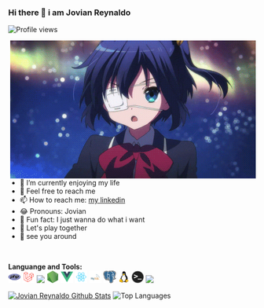 ### Hi there 👋 i am Jovian Reynaldo
![Profile views](https://gpvc.arturio.dev/JovianReynaldo)

<img align="right" src="https://raw.githubusercontent.com/JovianReynaldo/JovianReynaldo/master/rikka.gif" />

<br>

- 🌱 I’m currently enjoying my life 
- 💬 Feel free to reach me 
- 📫 How to reach me: [my linkedin](https://linkedin.com/in/jovianreynaldo) 
- 😂 Pronouns: Jovian 
- 💖 Fun fact: I just wanna do what i want 
- 🎲 Let's play together 
- 👋 see you around 

<br>

**Languange and Tools:**
<br>
<img height="25px" src="https://raw.githubusercontent.com/github/explore/ccc16358ac4530c6a69b1b80c7223cd2744dea83/topics/php/php.png" />
<img height="25px" src="https://raw.githubusercontent.com/github/explore/56a826d05cf762b2b50ecbe7d492a839b04f3fbf/topics/laravel/laravel.png" />
<img height="25px" src="https://codeigniter.com/userguide3/_static/ci-icon.ico" />
<img height="25px" src="https://raw.githubusercontent.com/github/explore/80688e429a7d4ef2fca1e82350fe8e3517d3494d/topics/nodejs/nodejs.png" />
<img height="25px" src="https://raw.githubusercontent.com/github/explore/80688e429a7d4ef2fca1e82350fe8e3517d3494d/topics/vue/vue.png" />
<img height="25px" src="https://raw.githubusercontent.com/github/explore/80688e429a7d4ef2fca1e82350fe8e3517d3494d/topics/react-native/react-native.png" />
<img height="25px" src="https://raw.githubusercontent.com/github/explore/80688e429a7d4ef2fca1e82350fe8e3517d3494d/topics/mysql/mysql.png" />
<img height="25px" src="https://raw.githubusercontent.com/github/explore/80688e429a7d4ef2fca1e82350fe8e3517d3494d/topics/postgresql/postgresql.png" />
<img height="25px" src="https://raw.githubusercontent.com/github/explore/80688e429a7d4ef2fca1e82350fe8e3517d3494d/topics/linux/linux.png" />
<img height="25px" src="https://raw.githubusercontent.com/github/explore/d92924b1d925bb134e308bd29c9de6c302ed3beb/topics/terminal/terminal.png" />
<img height="25px" src="https://code.visualstudio.com/favicon.ico" />

<summary>
  
[![Jovian Reynaldo Github Stats](https://github-readme-stats.vercel.app/api?username=JovianReynaldo)](https://github.com/JovianReynaldo)
![Top Languages](https://github-readme-stats.vercel.app/api/top-langs/?username=JovianReynaldo&theme=buefy&layout=compact)


</summary>
